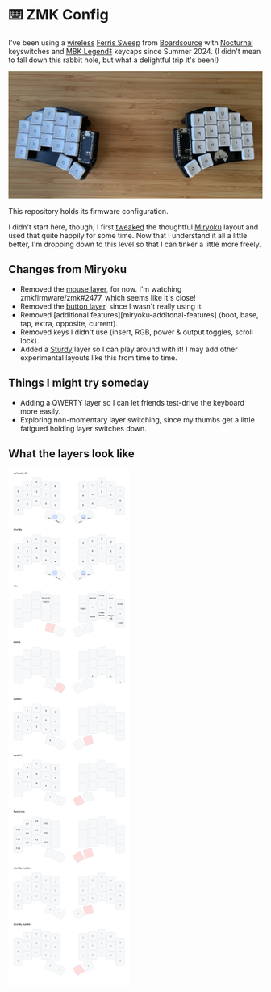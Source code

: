# ⌨️ ZMK Config

I've been using a [wireless][nice-nano] [Ferris Sweep][ferris-sweep] from
[Boardsource][boardsource] with [Nocturnal][nocturnal] keyswitches and [MBK
Legend‡][mbk-legend] keycaps since Summer 2024. (I didn't mean to fall down
this rabbit hole, but what a delightful trip it's been!)

![keyboard][keyboard]

This repository holds its firmware configuration.

I didn't start here, though; I first [tweaked][tweaked] the thoughtful
[Miryoku][miryoku] layout and used that quite happily for some time. Now that I
understand it all a little better, I'm dropping down to this level so that I
can tinker a little more freely.

## Changes from Miryoku

- Removed the [mouse layer][miryoku-mouse-layer], for now. I'm watching
  zmkfirmware/zmk#2477, which seems like it's close!
- Removed the [button layer][miryoku-button-layer], since I wasn't really using
  it.
- Removed [additional features][miryoku-additonal-features] (boot, base, tap,
  extra, opposite, current).
- Removed keys I didn't use (insert, RGB, power & output toggles, scroll lock).
- Added a [Sturdy][sturdy] layer so I can play around with it! I may add other
  experimental layouts like this from time to time.

## Things I might try someday

- Adding a QWERTY layer so I can let friends test-drive the keyboard more
  easily.
- Exploring non-momentary layer switching, since my thumbs get a little
  fatigued holding layer switches down.

## What the layers look like

![keymap][keymap]

[nice-nano]: https://nicekeyboards.com/nice-nano
[ferris-sweep]: https://github.com/davidphilipbarr/Sweep
[boardsource]: https://www.boardsource.xyz/products/crab-broom
[nocturnal]: https://lowprokb.ca/collections/switches/products/ambients-silent-choc-switches?variant=44873446391972
[mbk-legend]: https://fkcaps.com/keycaps/mbk/legend-40s
[keyboard]: docs/keyboard.jpeg
[tweaked]: https://github.com/manna-harbour/miryoku_zmk/compare/master...matthewtodd:miryoku_zmk:matthewtodd
[miryoku]: https://github.com/manna-harbour/miryoku
[miryoku-mouse-layer]: https://github.com/manna-harbour/miryoku/tree/master/docs/reference#mouse
[miryoku-button-layer]: https://github.com/manna-harbour/miryoku/tree/master/docs/reference#button
[miryoku-additional-features]: https://github.com/manna-harbour/miryoku/tree/master/docs/reference#additional-features
[sturdy]: https://oxey.dev/sturdy
[keymap]: docs/cradio.svg
